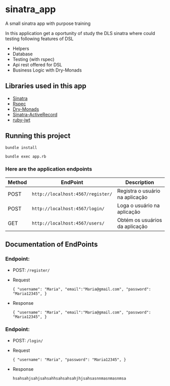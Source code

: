 # sinatra_app
A small sinatra app with purpose training

In this application get a oportunity of study the DLS sinatra where could testing following features of DSL

- Helpers
- Database
- Testing (with rspec)
- Api rest offered for DSL
- Business Logic with Dry-Monads

## Libraries used in this app

- [Sinatra](http://sinatrarb.com/)
- [Rspec](https://rspec.info/)
- [Dry-Monads](https://dry-rb.org/gems/dry-monads/1.3/)
- [Sinatra-ActiveRecord](https://github.com/sinatra-activerecord/sinatra-activerecord)
- [ruby-jwt](https://jwt.github.io/ruby-jwt/)

## Running this project

```
bundle install
```

```
bundle exec app.rb
```

### Here are the application endpoints

| Method |EndPoint | Description |
|---|---|---|
| POST | `http://localhost:4567/register/` | Registra o usuário na aplicação |
| POST | `http://localhost:4567/login/` | Loga o usuário na aplicação |
| GET | `http://localhost:4567/users/` | Obtém os usuários da aplicação |

## Documentation of EndPoints

### Endpoint:

- POST: `/register/`

+ Request


    `{
        "username": "Maria",
        "email":"Maria@gmail.com",
        "password": "Maria12345",
    }`

+ Response

    `{
        "username": "Maria",
        "email":"Maria@gmail.com",
        "password": "Maria12345",
    }`
    
### Endpoint:

- POST: `/login/`

+ Request

    `{
        "username": "Maria",
        "password": "Maria12345",
    }`
    
 - Response

    `hsahsahjsahjsahsahhsahsahsahjhjsahsasnnmasnmasnmsa`
